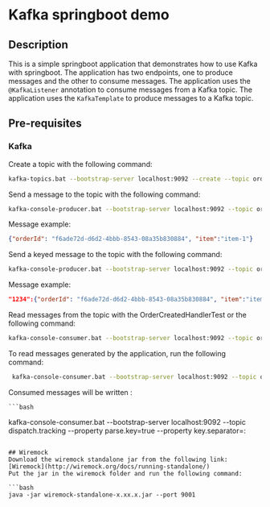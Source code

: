 # Kafka springboot demo


## Description

This is a simple springboot application that demonstrates how to use Kafka with springboot. The application has two endpoints, one to produce messages and the other to consume messages. The application uses the `@KafkaListener` annotation to consume messages from a Kafka topic. The application uses the `KafkaTemplate` to produce messages to a Kafka topic.

## Pre-requisites

### Kafka

Create a topic with the following command:

```bash
kafka-topics.bat --bootstrap-server localhost:9092 --create --topic order-created
```

Send a message to the topic with the following command:

```bash
kafka-console-producer.bat --bootstrap-server localhost:9092 --topic order-created
```
Message example:
```json
{"orderId": "f6ade72d-d6d2-4bbb-8543-08a35b830884", "item":"item-1"}
```

Send a keyed message to the topic with the following command:

```bash
kafka-console-producer.bat --bootstrap-server localhost:9092 --topic order-created --property parse.key=true --property key.separator=:
```
Message example:
```json
"1234":{"orderId": "f6ade72d-d6d2-4bbb-8543-08a35b830884", "item":"item-1"}
```

Read messages from the topic with the OrderCreatedHandlerTest or the following command:

```bash
kafka-console-consumer.bat --bootstrap-server localhost:9092 --topic order-created --group dispatch
```

To read messages generated by the application, run the  following command:

```bash
 kafka-console-consumer.bat --bootstrap-server localhost:9092 --topic order.dispatched
```

Consumed messages will be written :
    
    ```bash
kafka-console-consumer.bat --bootstrap-server localhost:9092 --topic dispatch.tracking --property parse.key=true --property key.separator=:
```

## Wiremock
Download the wiremock standalone jar from the following link: [Wiremock](http://wiremock.org/docs/running-standalone/)
Put the jar in the wiremock folder and run the following command:

```bash
java -jar wiremock-standalone-x.xx.x.jar --port 9001
```

